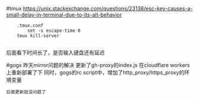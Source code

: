 #tmux
https://unix.stackexchange.com/questions/23138/esc-key-causes-a-small-delay-in-terminal-due-to-its-alt-behavior
```
	.tmux.conf
		set -s escape-time 0
	tmux kill-server
	
```

后面看下时间长了，是否输入键盘还有延迟

#gogs 
昨天mirror问题的解决
	更新了gh-proxy的index.js
	在cloudflare workers上重新部署了下
	同时，gogs的rc script中，增加了http_proxy/https_proxy的环境变量
	
	后面更新就没问题了
	
